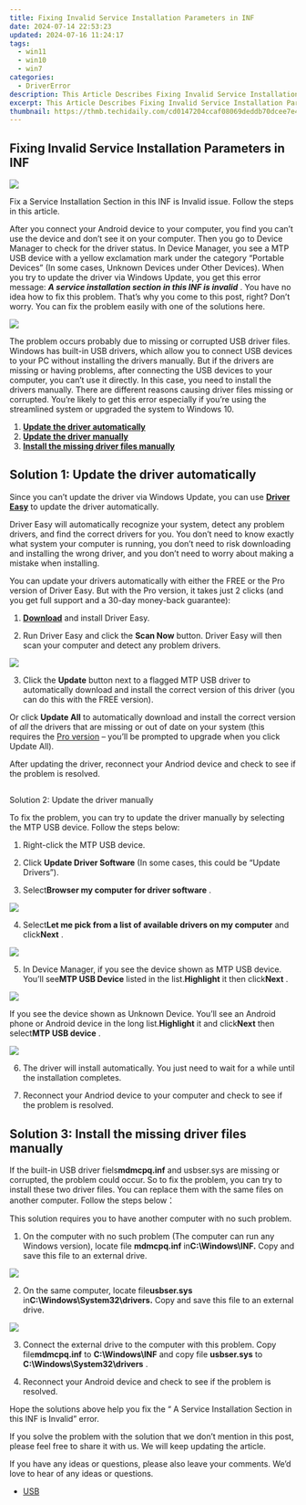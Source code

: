 ```yaml
---
title: Fixing Invalid Service Installation Parameters in INF
date: 2024-07-14 22:53:23
updated: 2024-07-16 11:24:17
tags:
  - win11
  - win10
  - win7
categories:
  - DriverError
description: This Article Describes Fixing Invalid Service Installation Parameters in INF
excerpt: This Article Describes Fixing Invalid Service Installation Parameters in INF
thumbnail: https://thmb.techidaily.com/cd0147204ccaf08069deddb70dcee7e4ad07fbd615beb8c551d393f04156cd7b.jpg
---
```


## Fixing Invalid Service Installation Parameters in INF

![](https://images.drivereasy.com/wp-content/uploads/2018/01/a-service-installation-section-in-this-inf-is-invalid.jpg)

 Fix a Service Installation Section in this INF is Invalid issue. Follow the steps in this article.

 After you connect your Android device to your computer, you find you can’t use the device and don’t see it on your computer. Then you go to Device Manager to check for the driver status. In Device Manager, you see a MTP USB device with a yellow exclamation mark under the category “Portable Devices” (In some cases, Unknown Devices under Other Devices). When you try to update the driver via Windows Update, you get this error message: _**A service installation section in this INF is invalid**_  . You have no idea how to fix this problem. That’s why you come to this post, right? Don’t worry. You can fix the problem easily with one of the solutions here.

![](https://images.drivereasy.com/wp-content/uploads/2018/01/img_5a6866fadc093.jpg)

 The problem occurs probably due to missing or corrupted USB driver files. Windows has built-in USB drivers, which allow you to connect USB devices to your PC without installing the drivers manually. But if the drivers are missing or having problems, after connecting the USB devices to your computer, you can’t use it directly. In this case, you need to install the drivers manually. There are different reasons causing driver files missing or corrupted. You’re likely to get this error especially if you’re using the streamlined system or upgraded the system to Windows 10.

1. [**Update the driver automatically**](https://bluetties.sjv.io/lxv4pm)
2. [**Update the driver manually**](https://technitya.sjv.io/dkpn02)
3. [**Install the missing driver files manually**](https://dhgate.sjv.io/5g6yb2)

## Solution 1: Update the driver automatically

 Since you can’t update the driver via Windows Update, you can use **[Driver Easy](https://tools.techidaily.com/drivereasy/download/)**  to update the driver automatically.

 Driver Easy will automatically recognize your system, detect any problem drivers, and find the correct drivers for you. You don’t need to know exactly what system your computer is running, you don’t need to risk downloading and installing the wrong driver, and you don’t need to worry about making a mistake when installing.

 You can update your drivers automatically with either the FREE or the Pro version of Driver Easy. But with the Pro version, it takes just 2 clicks (and you get full support and a 30-day money-back guarantee):

 1) **[Download](https://tools.techidaily.com/drivereasy/download/)**  and install Driver Easy.

 2) Run Driver Easy and click the **Scan Now** button. Driver Easy will then scan your computer and detect any problem drivers.

![](https://images.drivereasy.com/wp-content/uploads/2023/03/Driver-Easy-download-needed-1200x900.jpg)

 3) Click the **Update** button next to a flagged MTP USB driver to automatically download and install the correct version of this driver (you can do this with the FREE version).

 Or click **Update All**  to automatically download and install the correct version of _all_   the drivers that are missing or out of date on your system (this requires the [Pro version](https://tools.techidaily.com/drivereasy/download/) – you’ll be prompted to upgrade when you click Update All).

 After updating the driver, reconnect your Andriod device and check to see if the problem is resolved.

##

 Solution 2: Update the driver manually

 To fix the problem, you can try to update the driver manually by selecting the MTP USB device. Follow the steps below:

1) Right-click the MTP USB device.

2) Click **Update Driver Software** (In some cases, this could be “Update Drivers”).

3) Select**Browser my computer for driver software** .

![](https://images.drivereasy.com/wp-content/uploads/2018/01/img_5a687740cb79e.jpg)

 4) Select**Let me pick from a list of available drivers on my computer** and click**Next** .

![](https://images.drivereasy.com/wp-content/uploads/2018/01/img_5a68744ea8804.png)

 5) In Device Manager, if you see the device shown as MTP USB device. You’ll see**MTP USB Device** listed in the list.**Highlight** it then click**Next** .

![](https://images.drivereasy.com/wp-content/uploads/2018/01/img_5a687724c3ed9.jpg)

 If you see the device shown as Unknown Device. You’ll see an Android phone or Android device in the long list.**Highlight** it and click**Next** then select**MTP USB device** .

![](https://images.drivereasy.com/wp-content/uploads/2018/01/img_5a68796507b2b.png)

 6) The driver will install automatically. You just need to wait for a while until the installation completes.

 7) Reconnect your Andriod device to your computer and check to see if the problem is resolved.

## Solution 3: Install the missing driver files manually

 If the built-in USB driver fiels**mdmcpq.inf** and usbser.sys are missing or corrupted, the problem could occur. So to fix the problem, you can try to install these two driver files. You can replace them with the same files on another computer. Follow the steps below：

 This solution requires you to have another computer with no such problem.

 1) On the computer with no such problem (The computer can run any Windows version), locate file **mdmcpq.inf** in**C:\\Windows\\INF.** Copy and save this file to an external drive.

![](https://images.drivereasy.com/wp-content/uploads/2018/01/img_5a687fa525406.jpg)

 2) On the same computer, locate file**usbser.sys** in**C:\\Windows\\System32\\drivers.** Copy and save this file to an external drive.

![](https://images.drivereasy.com/wp-content/uploads/2018/01/img_5a68804b214be.jpg)

 3) Connect the external drive to the computer with this problem. Copy file**mdmcpq.inf** to **C:\\Windows\\INF** and copy file **usbser.sys** to **C:\\Windows\\System32\\drivers** .

 4) Reconnect your Android device and check to see if the problem is resolved.

 Hope the solutions above help you fix the “ A Service Installation Section in this INF is Invalid” error.

 If you solve the problem with the solution that we don’t mention in this post, please feel free to share it with us. We will keep updating the article.

 If you have any ideas or questions, please also leave your comments. We’d love to hear of any ideas or questions.

* [USB](https://store.drivereasy.com/order/cart.php?PRODS=4731822&QTY=1&AFFILIATE=108875)

<ins class="adsbygoogle"
     style="display:block"
     data-ad-format="autorelaxed"
     data-ad-client="ca-pub-7571918770474297"
     data-ad-slot="1223367746"></ins>



<ins class="adsbygoogle"
     style="display:block"
     data-ad-client="ca-pub-7571918770474297"
     data-ad-slot="8358498916"
     data-ad-format="auto"
     data-full-width-responsive="true"></ins>
